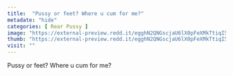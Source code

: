 ```yaml
---
title:  "Pussy or feet? Where u cum for me?"
metadate: "hide"
categories: [ Rear Pussy ]
image: "https://external-preview.redd.it/egghN2QNGscjaU6lX0pFeXMkTtiqI5i_ZIlXgjEOWjg.jpg?auto=webp&s=030c346681ec0f5db3452e84aebec8612270d686"
thumb: "https://external-preview.redd.it/egghN2QNGscjaU6lX0pFeXMkTtiqI5i_ZIlXgjEOWjg.jpg?width=1080&crop=smart&auto=webp&s=a8236484c2dfe34f8ed74884aadac46105581ad5"
visit: ""
---
```

Pussy or feet? Where u cum for me?
